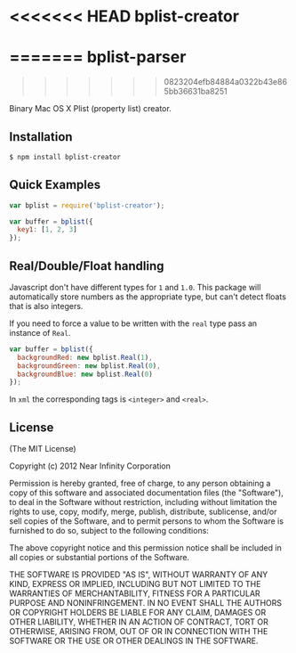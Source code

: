 <<<<<<< HEAD
bplist-creator
==============
=======
bplist-parser
=============
>>>>>>> 0823204efb84884a0322b43e865bb36631ba8251

Binary Mac OS X Plist (property list) creator.

## Installation

```bash
$ npm install bplist-creator
```

## Quick Examples

```javascript
var bplist = require('bplist-creator');

var buffer = bplist({
  key1: [1, 2, 3]
});
```

## Real/Double/Float handling

Javascript don't have different types for `1` and `1.0`. This package
will automatically store numbers as the appropriate type, but can't
detect floats that is also integers.

If you need to force a value to be written with the `real` type pass
an instance of `Real`.

```javascript
var buffer = bplist({
  backgroundRed: new bplist.Real(1),
  backgroundGreen: new bplist.Real(0),
  backgroundBlue: new bplist.Real(0)
});
```

In `xml` the corresponding tags is `<integer>` and `<real>`.

## License

(The MIT License)

Copyright (c) 2012 Near Infinity Corporation

Permission is hereby granted, free of charge, to any person obtaining
a copy of this software and associated documentation files (the
"Software"), to deal in the Software without restriction, including
without limitation the rights to use, copy, modify, merge, publish,
distribute, sublicense, and/or sell copies of the Software, and to
permit persons to whom the Software is furnished to do so, subject to
the following conditions:

The above copyright notice and this permission notice shall be
included in all copies or substantial portions of the Software.

THE SOFTWARE IS PROVIDED "AS IS", WITHOUT WARRANTY OF ANY KIND,
EXPRESS OR IMPLIED, INCLUDING BUT NOT LIMITED TO THE WARRANTIES OF
MERCHANTABILITY, FITNESS FOR A PARTICULAR PURPOSE AND
NONINFRINGEMENT. IN NO EVENT SHALL THE AUTHORS OR COPYRIGHT HOLDERS BE
LIABLE FOR ANY CLAIM, DAMAGES OR OTHER LIABILITY, WHETHER IN AN ACTION
OF CONTRACT, TORT OR OTHERWISE, ARISING FROM, OUT OF OR IN CONNECTION
WITH THE SOFTWARE OR THE USE OR OTHER DEALINGS IN THE SOFTWARE.
